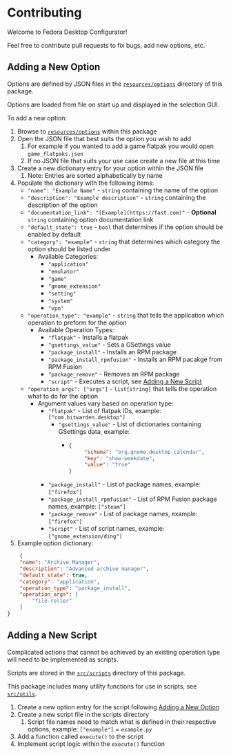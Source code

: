 # Contributing

Welcome to Fedora Desktop Configurator!

Feel free to contribute pull requests to fix bugs, add new options, etc.

## Adding a New Option

Options are defined by JSON files in the [`resources/options`](../resources/options) directory of this package.

Options are loaded from file on start up and displayed in the selection GUI.

To add a new option:

1. Browse to [`resources/options`](../resources/options) within this package
2. Open the JSON file that best suits the option you wish to add
    1. For example if you wanted to add a game flatpak you would open `game_flatpaks.json`
    2. If no JSON file that suits your use case create a new file at this time
3. Create a new dictionary entry for your option within the JSON file
    1. Note: Entries are sorted alphabetically by name
4. Populate the dictionary with the following items:
    - `"name": "Example Name"` - `string` containing the name of the option
    - `"description": "Example description"` - `string` containing the description of the option
    - `"documentation_link": "[Example](https://fast.com)"` - **Optional** `string` containing option documentation link
    - `"default_state": true` - `bool` that determines if the option should be enabled by default
    - `"category": "example"` - `string` that determines which category the option should be listed under
        - Available Categories:
            - `"application"`
            - `"emulator"`
            - `"game"`
            - `"gnome_extension"`
            - `"setting"`
            - `"system"`
            - `"vpn"`
    - `"operation_type": "example"` - `string` that tells the application which operation to preform for the option
        - Available Operation Types:
            - `"flatpak"` - Installs a flatpak
            - `"gsettings_value"` - Sets a GSettings value
            - `"package_install"` - Installs an RPM package
            - `"package_install_rpmfusion"` - Installs an RPM pacakge from RPM Fusion
            - `"package_remove"` - Removes an RPM package
            - `"script"` - Executes a script, see [Adding a New Script](#adding-a-new-script)
    - `"operation_args": ["args"]` - `list[string]` that tells the operation what to do for the option
        - Argument values vary based on operation type:
            - `"flatpak"` - List of flatpak IDs, example: `["com.bitwarden.desktop"]`
                - `"gsettings_value"` - List of dictionaries containing GSettings data, example:
                    - ```json
                      {
                           "schema": "org.gnome.desktop.calendar",
                           "key": "show-weekdate",
                           "value": "true"
                      }
                      ```
            - `"package_install"` - List of package names, example: `["firefox"]`
            - `"package_install_rpmfusion"` - List of RPM Fusion package names, example: `["steam"]`
            - `"package_remove"` - List of package names, example: `["firefox"]`
            - `"script"` - List of script names, example: `["gnome_extension/ding"]`
5. Example option dictionary:

```json
    {
    "name": "Archive Manager",
    "description": "Advanced archive manager",
    "default_state": true,
    "category": "application",
    "operation_type": "package_install",
    "operation_args": [
        "file-roller"
    ]
}
```

## Adding a New Script

Complicated actions that cannot be achieved by an existing operation type will need to be implemented as scripts.

Scripts are stored in the [`src/scripts`](../src/scripts) directory of this package.

This package includes many utility functions for use in scripts, see [`src/utils`](../src/utils).

1. Create a new option entry for the script following [Adding a New Option](#adding-a-new-option)
2. Create a new script file in the scripts directory
    1. Script file names need to match what is defined in their respective options,
       example: `["example"]` = `example.py`
3. Add a function called `execute()` to the script
4. Implement script logic within the `execute()` function
